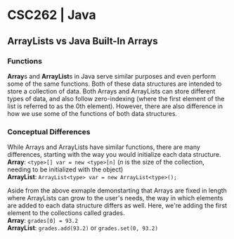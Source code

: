 # CSC262 | Java 
## ArrayLists vs Java Built-In Arrays
### Functions
**Array**s and **ArrayList**s in Java serve similar purposes and even perform some of the same functions. Both of these data structures are intended to store a collection of data. Both Arrays and ArrayLists can store different types of data, and also follow zero-indexing (where the first element of the list is referred to as the 0th element). However, there are also difference in how we use some of the functions of both data structures.

### Conceptual Differences
While Arrays and ArrayLists have similar functions, there are many differences, starting with the way you would initialize each data structure.<br>
**Array**: `<type>[] var = new <type>[n]` (*n* is the size of the collection, needing to be initialized with the object)<br>
**ArrayList**: `ArrayList<type> var = new ArrayList<type>();`<br>

Aside from the above exmaple demonstarting that Arrays are fixed in length where ArrayLists can grow to the user's needs, the way in which elements are added to each data structure differs as well. Here, we're adding the first element to the collections called grades.<br>
**Array**: `grades[0] = 93.2`<br>
**ArrayList**: `grades.add(93.2)` or `grades.set(0, 93.2)`

